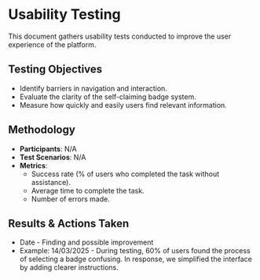 # Usability Testing

This document gathers usability tests conducted to improve the user experience of the platform.

## Testing Objectives
- Identify barriers in navigation and interaction.
- Evaluate the clarity of the self-claiming badge system.
- Measure how quickly and easily users find relevant information.

## Methodology
- **Participants**: N/A
- **Test Scenarios**: N/A
- **Metrics**:
  - Success rate (% of users who completed the task without assistance).
  - Average time to complete the task.
  - Number of errors made.

## Results & Actions Taken
- Date - Finding and possible improvement
- Example: 14/03/2025 - During testing, 60% of users found the process of selecting a badge confusing. In response, we simplified the interface by adding clearer instructions.
